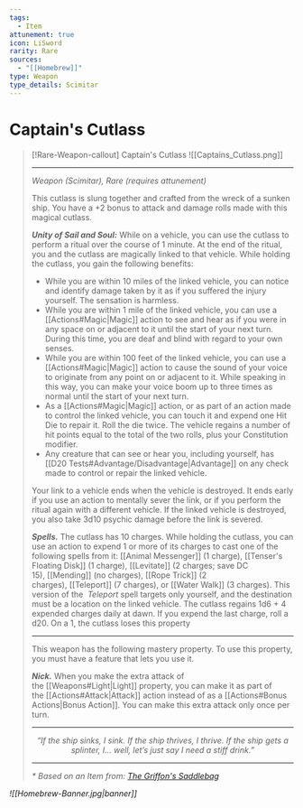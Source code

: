 ```yaml
---
tags:
  - Item
attunement: true
icon: LiSword
rarity: Rare
sources:
  - "[[Homebrew]]"
type: Weapon
type_details: Scimitar
---
```


# Captain's Cutlass

>[!Rare-Weapon-callout] Captain's Cutlass
>![[Captains_Cutlass.png]]
>
>- - -
> _Weapon (Scimitar), Rare (requires attunement)_
>
>This cutlass is slung together and crafted from the wreck of a sunken ship. You have a +2 bonus to attack and damage rolls made with this magical cutlass.
>
>**_Unity of Sail and Soul:_** While on a vehicle, you can use the cutlass to perform a ritual over the course of 1 minute. At the end of the ritual, you and the cutlass are magically linked to that vehicle. While holding the cutlass, you gain the following benefits:
>
>- While you are within 10 miles of the linked vehicle, you can notice and identify damage taken by it as if you suffered the injury yourself. The sensation is harmless.
>- While you are within 1 mile of the linked vehicle, you can use a [[Actions#Magic|Magic]] action to see and hear as if you were in any space on or adjacent to it until the start of your next turn. During this time, you are deaf and blind with regard to your own senses.
>- While you are within 100 feet of the linked vehicle, you can use a [[Actions#Magic|Magic]] action to cause the sound of your voice to originate from any point on or adjacent to it. While speaking in this way, you can make your voice boom up to three times as normal until the start of your next turn.
>- As a [[Actions#Magic|Magic]] action, or as part of an action made to control the linked vehicle, you can touch it and expend one Hit Die to repair it. Roll the die twice. The vehicle regains a number of hit points equal to the total of the two rolls, plus your Constitution modifier.
>- Any creature that can see or hear you, including yourself, has [[D20 Tests#Advantage/Disadvantage|Advantage]] on any check made to control or repair the linked vehicle.
>
>Your link to a vehicle ends when the vehicle is destroyed. It ends early if you use an action to mentally sever the link, or if you perform the ritual again with a different vehicle. If the linked vehicle is destroyed, you also take 3d10 psychic damage before the link is severed.
>
>**_Spells._** The cutlass has 10 charges. While holding the cutlass, you can use an action to expend 1 or more of its charges to cast one of the following spells from it: [[Animal Messenger]] (1 charge), [[Tenser's Floating Disk]] (1 charge), [[Levitate]] (2 charges; save DC 15), [[Mending]] (no charges), [[Rope Trick]] (2 charges), [[Teleport]] (7 charges), or [[Water Walk]] (3 charges). This version of the  _Teleport_ spell targets only yourself, and the destination must be a location on the linked vehicle. The cutlass regains 1d6 + 4 expended charges daily at dawn. If you expend the last charge, roll a d20. On a 1, the cutlass loses this property
>
>- - -
>This weapon has the following mastery property. To use this property, you must have a feature that lets you use it.
>
>**_Nick._** When you make the extra attack of the [[Weapons#Light|Light]] property, you can make it as part of the [[Actions#Attack|Attack]] action instead of as a [[Actions#Bonus Actions|Bonus Action]]. You can make this extra attack only once per turn.
>
> ---
>
> <p style="text-align:center;"><i><p style="text-align:center;"><i> “If the ship sinks, I sink. If the ship thrives, I thrive. If the ship gets a splinter, I… well, let’s just say I need a stiff drink.”</i></p>
>
> ---
> _* Based on an Item from: [The Griffon's Saddlebag](https://www.thegriffonssaddlebag.com/)_

![[Homebrew-Banner.jpg|banner]]

